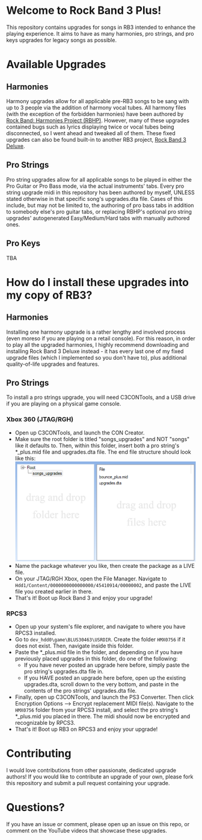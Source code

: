 # Welcome to Rock Band 3 Plus!
This repository contains upgrades for songs in RB3 intended to enhance the playing experience. It aims to have as many harmonies, pro strings, and pro keys upgrades for legacy songs as possible.

# Available Upgrades

## Harmonies

Harmony upgrades allow for all applicable pre-RB3 songs to be sang with up to 3 people via the addition of harmony vocal tubes. All harmony files (with the exception of the forbidden harmonies) have been authored by [Rock Band: Harmonies Project (RBHP)](https://github.com/FujiSkunk/rbhp). However, many of these upgrades contained bugs such as lyrics displaying twice or vocal tubes being disconnected, so I went ahead and tweaked all of them. These fixed upgrades can also be found built-in to another RB3 project, [Rock Band 3 Deluxe](https://github.com/jnackmclain/rock-band-3-deluxe).

## Pro Strings
Pro string upgrades allow for all applicable songs to be played in either the Pro Guitar or Pro Bass mode, via the actual instruments' tabs. Every pro string upgrade midi in this repository has been authored by myself, UNLESS stated otherwise in that specific song's upgrades.dta file. Cases of this include, but may not be limited to, the authoring of pro bass tabs in addition to somebody else's pro guitar tabs, or replacing RBHP's optional pro string upgrades' autogenerated Easy/Medium/Hard tabs with manually authored ones.

## Pro Keys
TBA

# How do I install these upgrades into my copy of RB3?

## Harmonies
Installing one harmony upgrade is a rather lengthy and involved process (even moreso if you are playing on a retail console). For this reason, in order to play all the upgraded harmonies, I highly recommend downloading and installing Rock Band 3 Deluxe instead - it has every last one of my fixed upgrade files (which I implemented so you don't have to), plus additional quality-of-life upgrades and features.

## Pro Strings
To install a pro strings upgrade, you will need C3CONTools, and a USB drive if you are playing on a physical game console.

### Xbox 360 (JTAG/RGH)
- Open up C3CONTools, and launch the CON Creator.
- Make sure the root folder is titled "songs_upgrades" and NOT "songs" like it defaults to. Then, within this folder, insert both a pro string's *_plus.mid file and upgrades.dta file. The end file structure should look like this: ![example_CON_structure](readme_assets/example_CON.PNG?raw=true "Example CON structure")
- Name the package whatever you like, then create the package as a LIVE file.
- On your JTAG/RGH Xbox, open the File Manager. Navigate to ```Hdd1/Content/0000000000000000/45410914/00000002```, and paste the LIVE file you created earlier in there.
- That's it! Boot up Rock Band 3 and enjoy your upgrade!

### RPCS3
- Open up your system's file explorer, and navigate to where you have RPCS3 installed. 
- Go to ```dev_hdd0\game\BLUS30463\USRDIR```. Create the folder ```HMX0756``` if it does not exist. Then, navigate inside this folder.
- Paste the *_plus.mid file in the folder, and depending on if you have previously placed upgrades in this folder, do one of the following:
  - If you have never posted an upgrade here before, simply paste the pro string's upgrades.dta file in.
  - If you HAVE posted an upgrade here before, open up the existing upgrades.dta, scroll down to the very bottom, and paste in the contents of the pro strings' upgrades.dta file.
- Finally, open up C3CONTools, and launch the PS3 Converter. Then click Encryption Options --> Encrypt replacement MIDI file(s). Navigate to the ```HMX0756``` folder from your RPCS3 install, and select the pro string's *_plus.mid you placed in there. The midi should now be encrypted and recognizable by RPCS3.
- That's it! Boot up RB3 on RPCS3 and enjoy your upgrade!

# Contributing
I would love contributions from other passionate, dedicated upgrade authors! If you would like to contribute an upgrade of your own, please fork this repository and submit a pull request containing your upgrade.

# Questions?
If you have an issue or comment, please open up an issue on this repo, or comment on the YouTube videos that showcase these upgrades.